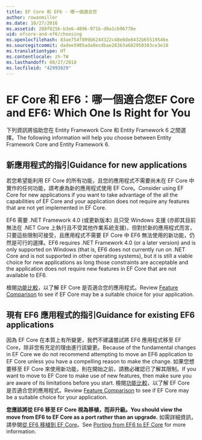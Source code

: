 ```yaml
---
title: EF Core 和 EF6 - 哪一個適合您
author: rowanmiller
ms.date: 10/27/2016
ms.assetid: 288f825b-b3e6-4096-971b-d0a1cb96770e
uid: efcore-and-ef6/choosing
ms.openlocfilehash: 83ae754f899b624d322c48e8de8432b65519546e
ms.sourcegitcommit: dadee5905ada9ecdbae28363a682950383ce3e10
ms.translationtype: HT
ms.contentlocale: zh-TW
ms.lasthandoff: 08/27/2018
ms.locfileid: "42993829"
---
```

# <a name="ef-core-and-ef6-which-one-is-right-for-you"></a><span data-ttu-id="53b8b-102">EF Core 和 EF6：哪一個適合您</span><span class="sxs-lookup"><span data-stu-id="53b8b-102">EF Core and EF6: Which One Is Right for You</span></span>

<span data-ttu-id="53b8b-103">下列資訊將協助您在 Entity Framework Core 和 Entity Framework 6 之間選擇。</span><span class="sxs-lookup"><span data-stu-id="53b8b-103">The following information will help you choose between Entity Framework Core and Entity Framework 6.</span></span>

## <a name="guidance-for-new-applications"></a><span data-ttu-id="53b8b-104">新應用程式的指引</span><span class="sxs-lookup"><span data-stu-id="53b8b-104">Guidance for new applications</span></span>

<span data-ttu-id="53b8b-105">若您希望能利用 EF Core 的所有功能，且您的應用程式不需要尚未在 EF Core 中實作的任何功能，請考慮為新的應用程式使用 EF Core。</span><span class="sxs-lookup"><span data-stu-id="53b8b-105">Consider using EF Core for new applications if you want to take advantage of the all the capabilities of EF Core and your application does not require any features that are not yet implemented in EF Core.</span></span>

<span data-ttu-id="53b8b-106">EF6 需要 .NET Framework 4.0 (或更新版本) 且只受 Windows 支援 (亦即其目前無法在 .NET Core 上執行且不受其他作業系統支援)，但對於新的應用程式而言，只要這些限制可接受，且應用程式不需要 EF Core 中 EF6 無法使用的新功能，仍然是可行的選擇。</span><span class="sxs-lookup"><span data-stu-id="53b8b-106">EF6 requires .NET Framework 4.0 (or a later version) and is only supported on Windows (that is, EF6 does not currently run on .NET Core and is not supported in other operating systems), but it is still a viable choice for new applications as long those constraints are acceptable and the application does not require new features in EF Core that are not available to EF6.</span></span>

<span data-ttu-id="53b8b-107">檢閱[功能比較](features.md)，以了解 EF Core 是否適合您的應用程式。</span><span class="sxs-lookup"><span data-stu-id="53b8b-107">Review [Feature Comparison](features.md) to see if EF Core may be a suitable choice for your application.</span></span>

## <a name="guidance-for-existing-ef6-applications"></a><span data-ttu-id="53b8b-108">現有 EF6 應用程式的指引</span><span class="sxs-lookup"><span data-stu-id="53b8b-108">Guidance for existing EF6 applications</span></span>

<span data-ttu-id="53b8b-109">因為 EF Core 在本質上有所變更，我們不建議嘗試將 EF6 應用程式移至 EF Core，除非您有充足的理由進行該變更。</span><span class="sxs-lookup"><span data-stu-id="53b8b-109">Because of the fundamental changes in EF Core we do not recommend attempting to move an EF6 application to EF Core unless you have a compelling reason to make the change.</span></span> <span data-ttu-id="53b8b-110">如果您想要移至 EF Core 來使用新功能，則在開始之前，請務必確認已了解其限制。</span><span class="sxs-lookup"><span data-stu-id="53b8b-110">If you want to move to EF Core to make use of new features, then make sure you are aware of its limitations before you start.</span></span> <span data-ttu-id="53b8b-111">檢閱[功能比較](features.md)，以了解 EF Core 是否適合您的應用程式。</span><span class="sxs-lookup"><span data-stu-id="53b8b-111">Review [Feature Comparison](features.md) to see if EF Core may be a suitable choice for your application.</span></span>

<span data-ttu-id="53b8b-112">**您應該將從 EF6 移至 EF Core 視為移植，而非升級。**</span><span class="sxs-lookup"><span data-stu-id="53b8b-112">**You should view the move from EF6 to EF Core as a port rather than an upgrade.**</span></span> <span data-ttu-id="53b8b-113">如需詳細資訊，請參閱[從 EF6 移植到 EF Core](porting/index.md)。</span><span class="sxs-lookup"><span data-stu-id="53b8b-113">See [Porting from EF6 to EF Core](porting/index.md) for more information.</span></span>
